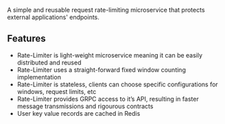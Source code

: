 A simple and reusable request rate-limiting microservice that protects external applications' endpoints.

## Features
- Rate-Limiter is light-weight microservice meaning it can be easily distributed and reused
- Rate-Limiter uses a straight-forward fixed window counting implementation
- Rate-Limiter is stateless, clients can choose specific configurations for windows, request limits, etc
- Rate-Limiter provides GRPC access to it’s API, resulting in faster message transmissions and rigourous contracts
- User key value records are cached in Redis




